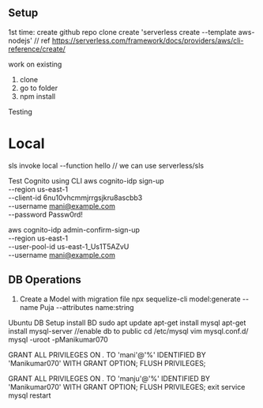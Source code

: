 ## Setup

1st time:
create github repo
clone
create 'serverless create --template aws-nodejs' // ref https://serverless.com/framework/docs/providers/aws/cli-reference/create/

work on existing
1. clone
2. go to folder
3. npm install


Testing
# Local
sls invoke local --function hello // we can use serverless/sls


Test Cognito using CLI
aws cognito-idp sign-up \
  --region us-east-1 \
  --client-id 6nu10vhcmmjrrgsjkru8ascbb3 \
  --username mani@example.com \
  --password Passw0rd!

  aws cognito-idp admin-confirm-sign-up \
  --region us-east-1 \
  --user-pool-id  us-east-1_Us1T5AZvU \
  --username mani@example.com



## DB Operations
 
1. Create a Model with migration file
npx sequelize-cli model:generate --name Puja --attributes name:string


Ubuntu DB Setup
install BD
sudo apt update 
apt-get install mysql
apt-get install mysql-server
//enable db to public
cd /etc/mysql
vim mysql.conf.d/
mysql -uroot -pManikumar070

GRANT ALL PRIVILEGES ON *.* TO 'mani'@'%' IDENTIFIED BY 'Manikumar070' WITH GRANT OPTION;
FLUSH PRIVILEGES;

GRANT ALL PRIVILEGES ON *.* TO 'manju'@'%' IDENTIFIED BY 'Manikumar070' WITH GRANT OPTION;
FLUSH PRIVILEGES;
exit
service mysql restart